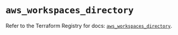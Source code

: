 # `aws_workspaces_directory`

Refer to the Terraform Registry for docs: [`aws_workspaces_directory`](https://registry.terraform.io/providers/hashicorp/aws/3.76.1/docs/resources/workspaces_directory).
